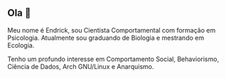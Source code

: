 ## Ola 👋

Meu nome é Endrick, sou Cientista Comportamental com formação em Psicologia. Atualmente sou graduando de Biologia e mestrando em Ecologia.

Tenho um profundo interesse em Comportamento Social, Behaviorismo, Ciência de Dados, Arch GNU/Linux e Anarquismo.
